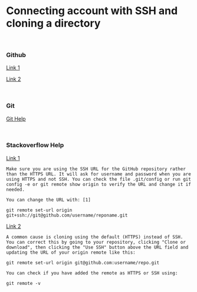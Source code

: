 # Connecting account with SSH and cloning a directory

</br>

### Github

[Link 1](https://docs.github.com/en/authentication/connecting-to-github-with-ssh/generating-a-new-ssh-key-and-adding-it-to-the-ssh-agent)

[Link 2](https://docs.github.com/en/get-started/getting-started-with-git/managing-remote-repositories#switching-remote-urls-from-https-to-ssh)

</br>

### Git

[Git Help](https://git-scm.com/book/en/v2/GitHub-Account-Setup-and-Configuration)

</br>

### Stackoverflow Help

[Link 1](https://stackoverflow.com/questions/8840551/configuring-user-and-password-with-git-bash)

```text
Make sure you are using the SSH URL for the GitHub repository rather than the HTTPS URL. It will ask for username and password when you are using HTTPS and not SSH. You can check the file .git/config or run git config -e or git remote show origin to verify the URL and change it if needed.

You can change the URL with: [1]

git remote set-url origin git+ssh://git@github.com/username/reponame.git
```

[Link 2](https://stackoverflow.com/questions/6565357/git-push-requires-username-and-password)

```
A common cause is cloning using the default (HTTPS) instead of SSH. You can correct this by going to your repository, clicking "Clone or download", then clicking the "Use SSH" button above the URL field and updating the URL of your origin remote like this:

git remote set-url origin git@github.com:username/repo.git

You can check if you have added the remote as HTTPS or SSH using:

git remote -v
```


